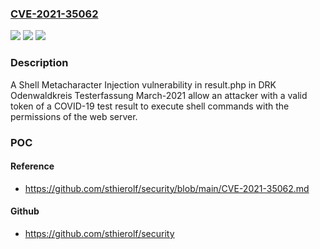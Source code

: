 ### [CVE-2021-35062](https://cve.mitre.org/cgi-bin/cvename.cgi?name=CVE-2021-35062)
![](https://img.shields.io/static/v1?label=Product&message=n%2Fa&color=blue)
![](https://img.shields.io/static/v1?label=Version&message=n%2Fa&color=blue)
![](https://img.shields.io/static/v1?label=Vulnerability&message=n%2Fa&color=brighgreen)

### Description

A Shell Metacharacter Injection vulnerability in result.php in DRK Odenwaldkreis Testerfassung March-2021 allow an attacker with a valid token of a COVID-19 test result to execute shell commands with the permissions of the web server.

### POC

#### Reference
- https://github.com/sthierolf/security/blob/main/CVE-2021-35062.md

#### Github
- https://github.com/sthierolf/security

